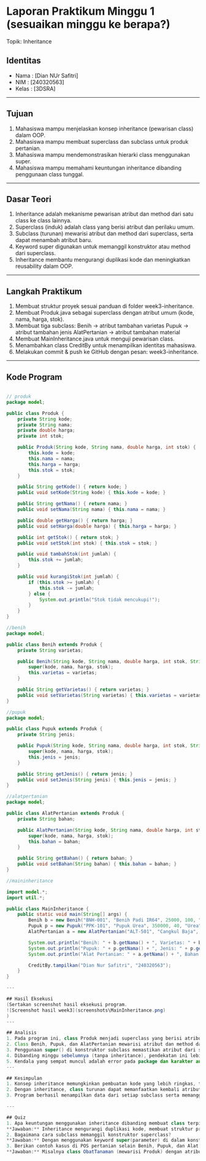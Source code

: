# Laporan Praktikum Minggu 1 (sesuaikan minggu ke berapa?)
Topik: Inheritance

## Identitas
- Nama  : [Dian NUr Safitri]
- NIM   : [240320563]
- Kelas : [3DSRA]

---

## Tujuan
1. Mahasiswa mampu menjelaskan konsep inheritance (pewarisan class) dalam OOP.
2. Mahasiswa mampu membuat superclass dan subclass untuk produk pertanian.
3. Mahasiswa mampu mendemonstrasikan hierarki class menggunakan super.
4. Mahasiswa mampu memahami keuntungan inheritance dibanding penggunaan class tunggal.
---

## Dasar Teori
1. Inheritance adalah mekanisme pewarisan atribut dan method dari satu class ke class lainnya.
2. Superclass (induk) adalah class yang berisi atribut dan perilaku umum.
3. Subclass (turunan) mewarisi atribut dan method dari superclass, serta dapat menambah atribut baru.
4. Keyword super digunakan untuk memanggil konstruktor atau method dari superclass.
5. Inheritance membantu mengurangi duplikasi kode dan meningkatkan reusability dalam OOP.

---

## Langkah Praktikum
1. Membuat struktur proyek sesuai panduan di folder week3-inheritance.
2. Membuat Produk.java sebagai superclass dengan atribut umum (kode, nama, harga, stok).
3. Membuat tiga subclass:
    Benih → atribut tambahan varietas
    Pupuk → atribut tambahan jenis
    AlatPertanian → atribut tambahan material
4. Membuat MainInheritance.java untuk menguji pewarisan class.
5. Menambahkan class CreditBy untuk menampilkan identitas mahasiswa.
6. Melakukan commit & push ke GitHub dengan pesan: week3-inheritance.
---

## Kode Program
```java

// produk
package model;

public class Produk {
    private String kode;
    private String nama;
    private double harga;
    private int stok;

    public Produk(String kode, String nama, double harga, int stok) {
        this.kode = kode;
        this.nama = nama;
        this.harga = harga;
        this.stok = stok;
    }

    public String getKode() { return kode; }
    public void setKode(String kode) { this.kode = kode; }

    public String getNama() { return nama; }
    public void setNama(String nama) { this.nama = nama; }

    public double getHarga() { return harga; }
    public void setHarga(double harga) { this.harga = harga; }

    public int getStok() { return stok; }
    public void setStok(int stok) { this.stok = stok; }

    public void tambahStok(int jumlah) {
        this.stok += jumlah;
    }

    public void kurangiStok(int jumlah) {
        if (this.stok >= jumlah) {
            this.stok -= jumlah;
        } else {
            System.out.println("Stok tidak mencukupi!");
        }
    }
}

//benih
package model;

public class Benih extends Produk {
    private String varietas;

    public Benih(String kode, String nama, double harga, int stok, String varietas) {
        super(kode, nama, harga, stok);
        this.varietas = varietas;
    }

    public String getVarietas() { return varietas; }
    public void setVarietas(String varietas) { this.varietas = varietas; }
}

//pupuk
package model;

public class Pupuk extends Produk {
    private String jenis;

    public Pupuk(String kode, String nama, double harga, int stok, String jenis) {
        super(kode, nama, harga, stok);
        this.jenis = jenis;
    }

    public String getJenis() { return jenis; }
    public void setJenis(String jenis) { this.jenis = jenis; }
}

//alatpertanian
package model;

public class AlatPertanian extends Produk {
    private String bahan;

    public AlatPertanian(String kode, String nama, double harga, int stok, String bahan) {
        super(kode, nama, harga, stok);
        this.bahan = bahan;
    }

    public String getBahan() { return bahan; }
    public void setBahan(String bahan) { this.bahan = bahan; }
}

//maininheritance

import model.*;
import util.*;

public class MainInheritance {
    public static void main(String[] args) {
        Benih b = new Benih("BNH-001", "Benih Padi IR64", 25000, 100, "IR64");
        Pupuk p = new Pupuk("PPK-101", "Pupuk Urea", 350000, 40, "Urea");
        AlatPertanian a = new AlatPertanian("ALT-501", "Cangkul Baja", 90000, 15, "Baja");

        System.out.println("Benih: " + b.getNama() + ", Varietas: " + b.getVarietas());
        System.out.println("Pupuk: " + p.getNama() + ", Jenis: " + p.getJenis());
        System.out.println("Alat Pertanian: " + a.getNama() + ", Bahan: " + a.getBahan());

        CreditBy.tampilkan("Dian Nur Safitri", "240320563");
    }
}

---

## Hasil Eksekusi
(Sertakan screenshot hasil eksekusi program.  
![Screenshot hasil week3](screenshots\MainInheritance.png)
)
---

## Analisis
1. Pada program ini, class Produk menjadi superclass yang berisi atribut umum semua produk.
2. Class Benih, Pupuk, dan AlatPertanian mewarisi atribut dan method dari Produk, serta menambahkan atribut spesifik masing-masing.
3. Penggunaan super() di konstruktor subclass memastikan atribut dari superclass diinisialisasi dengan benar.
4. Dibanding minggu sebelumnya (tanpa inheritance), pendekatan ini lebih efisien karena tidak perlu menulis ulang atribut kode, nama, harga, dan stok di setiap class.
5. Kendala yang sempat muncul adalah error pada package dan karakter aneh , yang diatasi dengan memperbaiki struktur folder dan mengetik ulang kode di VSCode.
---

## Kesimpulan
1. Konsep inheritance memungkinkan pembuatan kode yang lebih ringkas, terstruktur, dan mudah dipelihara.
2. Dengan inheritance, class turunan dapat memanfaatkan kembali atribut dan method dari class induk.
3. Program berhasil menampilkan data dari setiap subclass serta memanggil method superclass menggunakan super().

---

## Quiz
1. Apa keuntungan menggunakan inheritance dibanding membuat class terpisah tanpa hubungan?
**Jawaban:** Inheritance mengurangi duplikasi kode, membuat struktur program lebih rapi, dan memudahkan pemeliharaan.
2. Bagaimana cara subclass memanggil konstruktor superclass?
**Jawaban:** Dengan menggunakan keyword super(parameter) di dalam konstruktor subclass.
3. Berikan contoh kasus di POS pertanian selain Benih, Pupuk, dan Alat Pertanian yang bisa dijadikan subclass.
**Jawaban:** Misalnya class ObatTanaman (mewarisi Produk) dengan atribut tambahan kandunganAktif.
